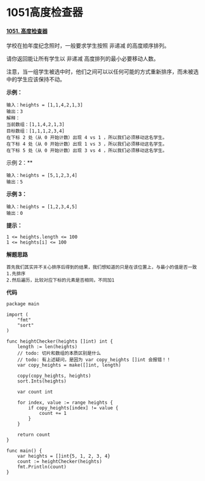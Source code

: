 # 1051高度检查器


#### [1051. 高度检查器](https://leetcode-cn.com/problems/height-checker/)

学校在拍年度纪念照时，一般要求学生按照 非递减 的高度顺序排列。

请你返回能让所有学生以 非递减 高度排列的最小必要移动人数。

注意，当一组学生被选中时，他们之间可以以任何可能的方式重新排序，而未被选中的学生应该保持不动。

 

**示例：**

```
输入：heights = [1,1,4,2,1,3]
输出：3 
解释：
当前数组：[1,1,4,2,1,3]
目标数组：[1,1,1,2,3,4]
在下标 2 处（从 0 开始计数）出现 4 vs 1 ，所以我们必须移动这名学生。
在下标 4 处（从 0 开始计数）出现 1 vs 3 ，所以我们必须移动这名学生。
在下标 5 处（从 0 开始计数）出现 3 vs 4 ，所以我们必须移动这名学生。
```



示例 2：**

```
输入：heights = [5,1,2,3,4]
输出：5
```


**示例 3：**

```
输入：heights = [1,2,3,4,5]
输出：0
```



**提示：**

```
1 <= heights.length <= 100
1 <= heights[i] <= 100
```



**解题思路**

```
首先我们其实并不关心排序后得到的结果，我们想知道的只是在该位置上，与最小的值是否一致
1.先排序
2.然后遍历，比较对应下标的元素是否相同，不同加1
```



**代码**

```
package main

import (
	"fmt"
	"sort"
)

func heightChecker(heights []int) int {
	length := len(heights)
	// todo: 切片和数组的本质区别是什么
	// todo: 有上述疑问，是因为 var copy_heights []int 会报错！！
	var copy_heights = make([]int, length)

	copy(copy_heights, heights)
	sort.Ints(heights)

	var count int

	for index, value := range heights {
		if copy_heights[index] != value {
			count += 1
		}
	}

	return count
}

func main() {
	var heights = []int{5, 1, 2, 3, 4}
	count := heightChecker(heights)
	fmt.Println(count)
}

```


